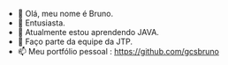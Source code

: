 - 👋 Olá, meu nome é Bruno.
- 👀 Entusiasta.
- 🌱 Atualmente estou aprendendo JAVA.
- 💞️ Faço parte da equipe da JTP.
- 📫 Meu portfólio pessoal : https://github.com/gcsbruno 

<!---
brunojtp/brunojtp is a ✨ special ✨ repository because its `README.md` (this file) appears on your GitHub profile.
You can click the Preview link to take a look at your changes.
--->
